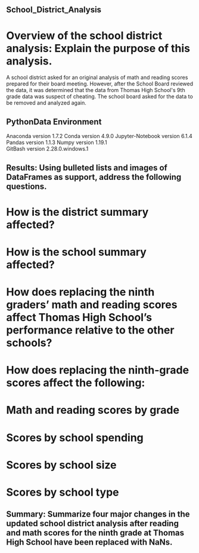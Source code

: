## School_District_Analysis

# Overview of the school district analysis: Explain the purpose of this analysis.
A school district asked for an original analysis of math and reading scores prepared for their board meeting.  However, after the School Board reviewed the data, it was determined that the data from Thomas High School's 9th grade data was suspect of cheating.  The school board asked for the data to be removed and analyzed again. 

## PythonData Environment
Anaconda version 1.7.2
Conda version 4.9.0
Jupyter-Notebook version 6.1.4
Pandas version 1.1.3
Numpy version 1.19.1  
GitBash version 2.28.0.windows.1

## Results: Using bulleted lists and images of DataFrames as support, address the following questions.

# How is the district summary affected?

# How is the school summary affected?

# How does replacing the ninth graders’ math and reading scores affect Thomas High School’s performance relative to the other schools?

# How does replacing the ninth-grade scores affect the following:

# Math and reading scores by grade

# Scores by school spending

# Scores by school size

# Scores by school type

## Summary: Summarize four major changes in the updated school district analysis after reading and math scores for the ninth grade at Thomas High School have been replaced with NaNs.
